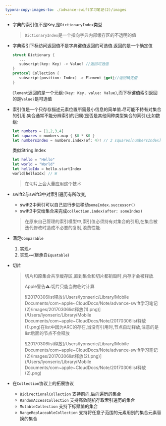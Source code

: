 ```yaml
---
typora-copy-images-to: ./advance-swift学习笔记(2)/images
---
```


- 字典的索引值不是Key,是`DictionaryIndex`类型

  > `DictionaryIndex`是一个指向字典内部缓存区的不透明的值

- 字典索引下标访问返回值不是字典键值返回的可选值.返回的是一个确定值

  ```swift
  struct Dictionary {
     ...
     subscript(key: Key) -> Value? //返回可选值
  }
  protocol Collection {
     subscript(position: Index) -> Element {get}//返回确定值
  }
  ```

  ​ `Element`返回的是一个元组:`(key: Key, value: Value)`,而下标键值索引返回的是`Value?`是可选值

- 索引值是一个只存存描述元素位置所需最小信息的简单值.尽可能不持有对集合的引用.集合通常不能分辨索引的归属(是否是其他同种类型集合的索引)比如数组:

  ```swift
  let numbers = [1,2,3,4]
  let squares = numbers.map { $0 * $0 }
  let numbersIndex = numbers.index(of: 4)! // 3 squares[numbersIndex] // 16
  ```

  类似String.Index

  ```swift
  let hello = "Hello"
  let world = "World"
  let helloIdx = hello.startIndex
  world[helloIdx] // W
  ```

  > 在切片上会大量应用这个技术

- swift2与swift3中对索引遍历有所改变,

  - swift2中索引可以自己进行步进移动`someIndex.successor()`
  - swift3中交给集合来完成`collection.index(after: someIndex)`

  > 在原来自己管理的索引模型中,索引值必须持有对集合的引用,在集合被迭代修改时造成不必要的复制,浪费性能.

- 满足`Comparable`

  1. 实现`<`
  2. 实现`==`(继承自`Equatable`)

- 切片

  > 切片和原集合共享缓存区,直到集合和切片都销毁时,内存才会被释放.
  >
  > Apple警告⚠️:切片只能当做临时计算
  >
  > ![20170306list释放(/Users/lyonseric/Library/Mobile Documents/com~apple~CloudDocs/Note/advance-swift学习笔记(2)/images/20170306list释放(1).png)](/Users/lyonseric/Library/Mobile Documents/com~apple~CloudDocs/Note/20170306list释放(1).png)在list中因为ARC的存在,当没有引用时,节点自动释放,注意的是list后面的节点不会释放
  >
  > ![20170306list释放(/Users/lyonseric/Library/Mobile Documents/com~apple~CloudDocs/Note/advance-swift学习笔记(2)/images/20170306list释放(2).png)](/Users/lyonseric/Library/Mobile Documents/com~apple~CloudDocs/Note/20170306list释放(2).png)

- 在`Collection`协议上的拓展协议

  - `BidirectionalCollection` 支持前向,后向遍历的集合
  - `RandomAccessCollection` 支持高效随机存取索引遍历的集合
  - `MutableCollection` 支持下标赋值的集合
  - `RangeReplaceableCollection` 支持将任意子范围的元素用别的集合元素替换的集合

  ​
